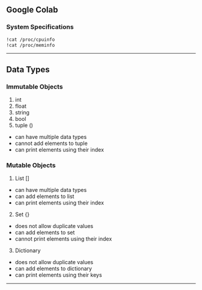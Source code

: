 
## Google Colab
### System Specifications
```sh
!cat /proc/cpuinfo
!cat /proc/meminfo
```

<hr> 

## Data Types
### Immutable Objects
1. int
2. float
3. string
4. bool
5. tuple ()
* can have multiple data types
* cannot add elements to tuple
* can print elements using their index
### Mutable Objects
1. List []
* can have multiple data types
* can add elements to list
* can print elements using their index
2. Set {}
* does not allow duplicate values
* can add elements to set
* cannot print elements using their index
3. Dictionary
* does not allow duplicate values
* can add elements to dictionary
* can print elements using their keys

<hr>

